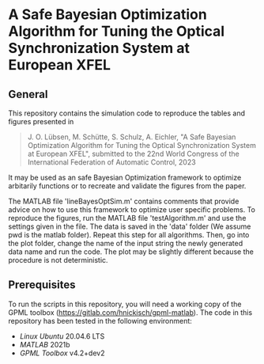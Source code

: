 # A Safe Bayesian Optimization Algorithm for Tuning the Optical Synchronization System at European XFEL



## General

This repository contains the simulation code to reproduce the tables and figures presented in 

> J. O. Lübsen, M. Schütte, S. Schulz, A. Eichler, "A Safe Bayesian Optimization Algorithm for Tuning the Optical Synchronization System at European XFEL", submitted to the 22nd World Congress of the International Federation of Automatic Control, 2023

It may be used as an safe Bayesian Optimization framework to optimize arbitarily functions or to recreate and validate the figures from the paper.

The MATLAB file 'lineBayesOptSim.m' contains comments that provide advice on how to use this framework to optimize user specific problems.
To reproduce the figures, run the MATLAB file 'testAlgorithm.m' and use the settings given in the file. The data is saved in the 'data' folder (We assume pwd is the matlab folder). Repeat this step for all algorithms. Then, go into the plot folder, change the name of the input string the newly generated data name and run the code. The plot may be slightly different because the procedure is not deterministic.

## Prerequisites

To run the scripts in this repository, you will need a working copy of the GPML toolbox (https://gitlab.com/hnickisch/gpml-matlab).
The code in this repository has been tested in the following environment:

* *Linux Ubuntu* 20.04.6 LTS
* *MATLAB* 2021b
* *GPML Toolbox* v4.2+dev2 



